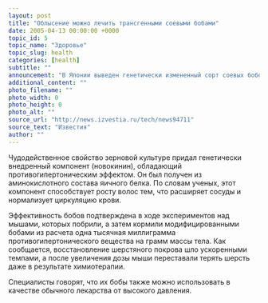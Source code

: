 ```yaml
---
layout: post
title: "Облысение можно лечить трансгенными соевыми бобами"
date: 2005-04-13 00:00:00 +0000
topic_id: 5
topic_name: "Здоровье"
topic_slug: health
categories: [health]
subtitle: ""
announcement: "В Японии выведен генетически измененный сорт соевых бобов, которые стимулируют рост волос и предотвращают их потерю от химиотерапии. Если подтвердится безопасность нового продукта, то, чтобы спастись от облысения, нужно будет просто периодически есть эти бобы, сообщил сегодня глава исследовательской группы Университета Киото профессор Массаки Иосикава."
additional_content: ""
photo_filename: ""
photo_width: 0
photo_height: 0
photo_alt: ""
source_url: "http://news.izvestia.ru/tech/news94711"
source_text: "Известия"
author: ""
---
```

Чудодейственное свойство зерновой культуре придал генетически внедренный компонент (новокинин), обладающий противогипертоническим эффектом. Он был получен из аминокислотного состава яичного белка. По словам ученых, этот компонент способствует росту волос тем, что расширяет сосуды и нормализует циркуляцию крови.

Эффективность бобов подтверждена в ходе экспериментов над мышами, которых побрили, а затем кормили модифицированными бобами из расчета одна тысячная миллиграмма противогипертонического вещества на грамм массы тела. Как сообщается, восстановление шерстяного покрова шло ускоренными темпами, а после увеличения дозы мыши переставали терять шерсть даже в результате химиотерапии.

Специалисты говорят, что их бобы также можно использовать в качестве обычного лекарства от высокого давления.
